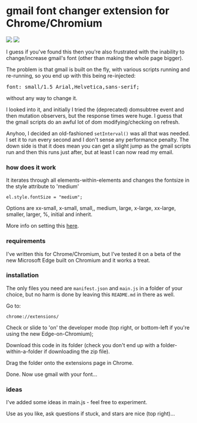 # gmail font changer extension for Chrome/Chromium

![](https://img.shields.io/badge/licence-free-green.svg) ![](https://img.shields.io/badge/frameworks-none-green.svg)

I guess if you've found this then you're also frustrated with the inability to change/increase gmail's font (other than making the whole page bigger).

The problem is that gmail is built on the fly, with various scripts running and re-running, so you end up with this being re-injected:

<pre>font: small/1.5 Arial,Helvetica,sans-serif;</pre>

without any way to change it.

I looked into it, and initially I tried the (deprecated) domsubtree event and then mutation observers, but the response times were huge. I guess that the gmail scripts do an awful lot of dom modifying/checking on refresh.

Anyhoo, I decided an old-fashioned `setInterval()` was all that was needed. I set it to run every second and I don't sense any performance penalty. The down side is that it does mean you can get a slight jump as the gmail scripts run and then this runs just after, but at least I can now read my email.

### how does it work

It iterates through all elements-within-elements and changes the fontsize in the style attribute to 'medium'

`el.style.fontSize = "medium";`

Options are xx-small, x-small, small,, medium, large, x-large, xx-large, smaller, larger, %, initial and inherit.

More info on setting this [here](https://www.w3schools.com/jsref/prop_style_fontsize.asp).

### requirements

I've written this for Chrome/Chromium, but I've tested it on a beta of the new Microsoft Edge built on Chromium and it works a treat.

### installation

The only files you need are `manifest.json` and `main.js` in a folder of your choice, but no harm is done by leaving this `README.md` in there as well.

Go to:

`chrome://extensions/`

Check or slide to 'on' the developer mode (top right, or bottom-left if you're using the new Edge-on-Chromium);

Download this code in its folder (check you don't end up with a folder-within-a-folder if downloading the zip file).

Drag the folder onto the extensions page in Chrome.

Done. Now use gmail with your font...

### ideas

I've added some ideas in main.js - feel free to experiment.

Use as you like, ask questions if stuck, and stars are nice (top right)...
